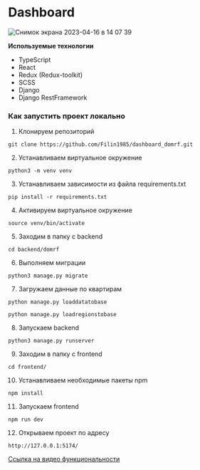 # Dashboard
![Снимок экрана 2023-04-16 в 14 07 39](https://user-images.githubusercontent.com/16574140/232305423-08d5bc31-6ee6-4440-bc74-d658888ff04e.png)

**Используемые технологии**

- TypeScript
- React
- Redux (Redux-toolkit)
- SCSS
- Django
- Django RestFramework

### Как запустить проект локально

1. Клонируем репозиторий

```
git clone https://github.com/Filin1985/dashboard_domrf.git
```

2. Устанавливаем виртуальное окружение

```
python3 -m venv venv
```

3. Устанавливаем зависимости из файла requirements.txt

```
pip install -r requirements.txt
```

4. Активируем виртуальное окружение

```
source venv/bin/activate
```

5. Заходим в папку с backend

```
cd backend/domrf
```

6. Выполняем миграции

```
python3 manage.py migrate
```

7. Загружаем данные по квартирам

```
python manage.py loaddatatobase
```

```
python manage.py loadregionstobase
```

8. Запускаем backend

```
python3 manage.py runserver
```

9. Заходим в папку с frontend

```
cd frontend/
```

10. Устанавливаем необходимые пакеты npm

```
npm install
```

11. Запускаем frontend

```
npm run dev
```

12. Открываем проект по адресу

```
http://127.0.0.1:5174/
```

[Ссылка на видео функциональности](https://youtu.be/zwDjCwNTCVo)
